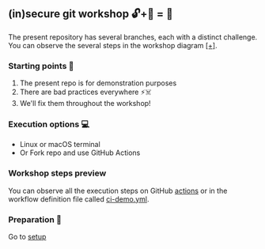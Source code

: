 ## (in)secure git workshop 🔓+🔑 = 🔐
The present repository has several branches, each with a distinct challenge.    
You can observe the several steps in the workshop diagram [[+]](workshop_steps.png).

### Starting points 🚗 
1. The present repo is for demonstration purposes     
2. There are bad practices everywhere ⚡☠️
3. We'll fix them throughout the workshop!

### Execution options 💻
- Linux or macOS terminal 
- Or Fork repo and use GitHub Actions 

### Workshop steps preview
You can observe all the execution steps on GitHub [actions](https://github.com/arainho/secure-git-workshop/actions/runs/2366114917) or in the workflow definition file called [ci-demo.yml](https://github.com/arainho/secure-git-workshop/actions/workflows/ci-demo.yml).

### Preparation 🧰
Go to [setup](https://github.com/arainho/secure-git-workshop/tree/setup) 
